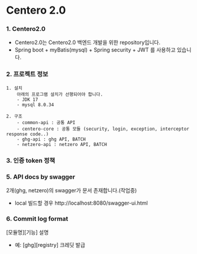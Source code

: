 # Centero 2.0

### 1. Centero2.0
- Centero2.0는 Centero2.0 백엔드 개발을 위한 repository입니다.
- Spring boot + myBatis(mysql) + Spring security + JWT 를 사용하고 있습니다.

### 2. 프로젝트 정보
```
1. 설치
    아래의 프로그램 설치가 선행되어야 합니다.
    - JDK 17
    - mysql 8.0.34

2. 구조
    - common-api : 공통 API
    - centero-core : 공통 모듈 (security, login, exception, interceptor response code..)
    - ghg-api : ghg API, BATCH
    - netzero-api : netzero API, BATCH
```
### 3. 인증 token 정책

### 5. API docs by swagger
2개(ghg, netzero)의 swagger가 문서 존재합니다.(작업중)
- local 빌드할 경우 http://localhost:8080/swagger-ui.html

### 6. Commit log format
[모듈명][기능] 설명
- 예: [ghg][registry] 크레딧 발급